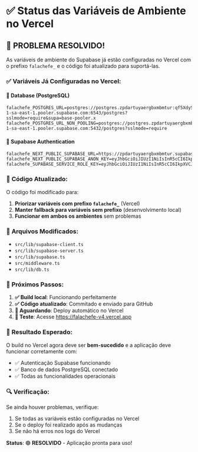 # ✅ Status das Variáveis de Ambiente no Vercel

## 🎉 **PROBLEMA RESOLVIDO!**

As variáveis de ambiente do Supabase já estão configuradas no Vercel com o prefixo `falachefe_` e o código foi atualizado para suportá-las.

### ✅ **Variáveis Já Configuradas no Vercel:**

#### 🔐 Database (PostgreSQL)
```
falachefe_POSTGRES_URL=postgres://postgres.zpdartuyaergbxmbmtur:qf5XdySZt5R5sB6n@aws-1-sa-east-1.pooler.supabase.com:6543/postgres?sslmode=require&supa=base-pooler.x
falachefe_POSTGRES_URL_NON_POOLING=postgres://postgres.zpdartuyaergbxmbmtur:qf5XdySZt5R5sB6n@aws-1-sa-east-1.pooler.supabase.com:5432/postgres?sslmode=require
```

#### 🔑 Supabase Authentication
```
falachefe_NEXT_PUBLIC_SUPABASE_URL=https://zpdartuyaergbxmbmtur.supabase.co
falachefe_NEXT_PUBLIC_SUPABASE_ANON_KEY=eyJhbGciOiJIUzI1NiIsInR5cCI6IkpXVCJ9.eyJpc3MiOiJzdXBhYmFzZSIsInJlZiI6InpwZGFydHV5YWVyZ2J4bWJtdHVyIiwicm9sZSI6ImFub24iLCJpYXQiOjE3NTc5NDYyMzksImV4cCI6MjA3MzUyMjIzOX0.4__wUA0qA1g1hoRO_3NJMF2bHMSST3zXnn6YmQS8ohc
falachefe_SUPABASE_SERVICE_ROLE_KEY=eyJhbGciOiJIUzI1NiIsInR5cCI6IkpXVCJ9.eyJpc3MiOiJzdXBhYmFzZSIsInJlZiI6InpwZGFydHV5YWVyZ2J4bWJtdHVyIiwicm9sZSI6InNlcnZpY2Vfcm9sZSIsImlhdCI6MTc1Nzk0NjIzOSwiZXhwIjoyMDczNTIyMjM5fQ.ETY2yDZFxZl7lR24MkqtAxlyMpaQJXVdTTiOOylfbpc
```

### 🔧 **Código Atualizado:**

O código foi modificado para:
1. **Priorizar variáveis com prefixo `falachefe_`** (Vercel)
2. **Manter fallback para variáveis sem prefixo** (desenvolvimento local)
3. **Funcionar em ambos os ambientes** sem problemas

### 📁 **Arquivos Modificados:**
- `src/lib/supabase-client.ts`
- `src/lib/supabase-server.ts`
- `src/lib/supabase.ts`
- `src/middleware.ts`
- `src/lib/db.ts`

### 🚀 **Próximos Passos:**

1. **✅ Build local**: Funcionando perfeitamente
2. **✅ Código atualizado**: Commitado e enviado para GitHub
3. **🔄 Aguardando**: Deploy automático no Vercel
4. **🧪 Teste**: Acesse https://falachefe-v4.vercel.app

### 🎯 **Resultado Esperado:**

O build no Vercel agora deve ser **bem-sucedido** e a aplicação deve funcionar corretamente com:
- ✅ Autenticação Supabase funcionando
- ✅ Banco de dados PostgreSQL conectado
- ✅ Todas as funcionalidades operacionais

### 🔍 **Verificação:**

Se ainda houver problemas, verifique:
1. Se todas as variáveis estão configuradas no Vercel
2. Se o deploy foi realizado após as mudanças
3. Se não há erros nos logs do Vercel

**Status**: 🟢 **RESOLVIDO** - Aplicação pronta para uso!
